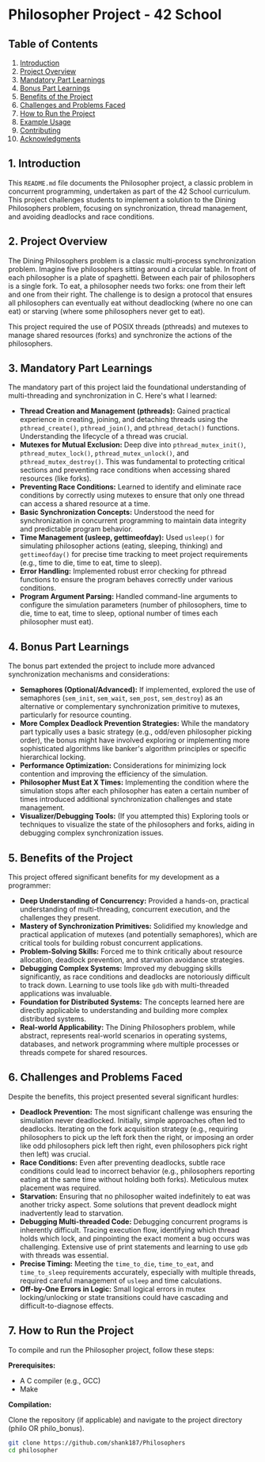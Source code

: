 # Philosopher Project - 42 School

## Table of Contents
1.  [Introduction](#introduction)
2.  [Project Overview](#project-overview)
3.  [Mandatory Part Learnings](#mandatory-part-learnings)
4.  [Bonus Part Learnings](#bonus-part-learnings)
5.  [Benefits of the Project](#benefits-of-the-project)
6.  [Challenges and Problems Faced](#challenges-and-problems-faced)
7.  [How to Run the Project](#how-to-run-the-project)
8.  [Example Usage](#example-usage)
9.  [Contributing](#contributing)
10. [Acknowledgments](#acknowledgments)

## 1. Introduction

This `README.md` file documents the Philosopher project, a classic problem in concurrent programming, undertaken as part of the 42 School curriculum. This project challenges students to implement a solution to the Dining Philosophers problem, focusing on synchronization, thread management, and avoiding deadlocks and race conditions.

## 2. Project Overview

The Dining Philosophers problem is a classic multi-process synchronization problem. Imagine five philosophers sitting around a circular table. In front of each philosopher is a plate of spaghetti. Between each pair of philosophers is a single fork. To eat, a philosopher needs two forks: one from their left and one from their right. The challenge is to design a protocol that ensures all philosophers can eventually eat without deadlocking (where no one can eat) or starving (where some philosophers never get to eat).

This project required the use of POSIX threads (pthreads) and mutexes to manage shared resources (forks) and synchronize the actions of the philosophers.

## 3. Mandatory Part Learnings

The mandatory part of this project laid the foundational understanding of multi-threading and synchronization in C. Here's what I learned:

* **Thread Creation and Management (pthreads):** Gained practical experience in creating, joining, and detaching threads using the `pthread_create()`, `pthread_join()`, and `pthread_detach()` functions. Understanding the lifecycle of a thread was crucial.
* **Mutexes for Mutual Exclusion:** Deep dive into `pthread_mutex_init()`, `pthread_mutex_lock()`, `pthread_mutex_unlock()`, and `pthread_mutex_destroy()`. This was fundamental to protecting critical sections and preventing race conditions when accessing shared resources (like forks).
* **Preventing Race Conditions:** Learned to identify and eliminate race conditions by correctly using mutexes to ensure that only one thread can access a shared resource at a time.
* **Basic Synchronization Concepts:** Understood the need for synchronization in concurrent programming to maintain data integrity and predictable program behavior.
* **Time Management (usleep, gettimeofday):** Used `usleep()` for simulating philosopher actions (eating, sleeping, thinking) and `gettimeofday()` for precise time tracking to meet project requirements (e.g., time to die, time to eat, time to sleep).
* **Error Handling:** Implemented robust error checking for pthread functions to ensure the program behaves correctly under various conditions.
* **Program Argument Parsing:** Handled command-line arguments to configure the simulation parameters (number of philosophers, time to die, time to eat, time to sleep, optional number of times each philosopher must eat).

## 4. Bonus Part Learnings

The bonus part extended the project to include more advanced synchronization mechanisms and considerations:

* **Semaphores (Optional/Advanced):** If implemented, explored the use of semaphores (`sem_init`, `sem_wait`, `sem_post`, `sem_destroy`) as an alternative or complementary synchronization primitive to mutexes, particularly for resource counting.
* **More Complex Deadlock Prevention Strategies:** While the mandatory part typically uses a basic strategy (e.g., odd/even philosopher picking order), the bonus might have involved exploring or implementing more sophisticated algorithms like banker's algorithm principles or specific hierarchical locking.
* **Performance Optimization:** Considerations for minimizing lock contention and improving the efficiency of the simulation.
* **Philosopher Must Eat X Times:** Implementing the condition where the simulation stops after each philosopher has eaten a certain number of times introduced additional synchronization challenges and state management.
* **Visualizer/Debugging Tools:** (If you attempted this) Exploring tools or techniques to visualize the state of the philosophers and forks, aiding in debugging complex synchronization issues.

## 5. Benefits of the Project

This project offered significant benefits for my development as a programmer:

* **Deep Understanding of Concurrency:** Provided a hands-on, practical understanding of multi-threading, concurrent execution, and the challenges they present.
* **Mastery of Synchronization Primitives:** Solidified my knowledge and practical application of mutexes (and potentially semaphores), which are critical tools for building robust concurrent applications.
* **Problem-Solving Skills:** Forced me to think critically about resource allocation, deadlock prevention, and starvation avoidance strategies.
* **Debugging Complex Systems:** Improved my debugging skills significantly, as race conditions and deadlocks are notoriously difficult to track down. Learning to use tools like `gdb` with multi-threaded applications was invaluable.
* **Foundation for Distributed Systems:** The concepts learned here are directly applicable to understanding and building more complex distributed systems.
* **Real-world Applicability:** The Dining Philosophers problem, while abstract, represents real-world scenarios in operating systems, databases, and network programming where multiple processes or threads compete for shared resources.

## 6. Challenges and Problems Faced

Despite the benefits, this project presented several significant hurdles:

* **Deadlock Prevention:** The most significant challenge was ensuring the simulation never deadlocked. Initially, simple approaches often led to deadlocks. Iterating on the fork acquisition strategy (e.g., requiring philosophers to pick up the left fork then the right, or imposing an order like odd philosophers pick left then right, even philosophers pick right then left) was crucial.
* **Race Conditions:** Even after preventing deadlocks, subtle race conditions could lead to incorrect behavior (e.g., philosophers reporting eating at the same time without holding both forks). Meticulous mutex placement was required.
* **Starvation:** Ensuring that no philosopher waited indefinitely to eat was another tricky aspect. Some solutions that prevent deadlock might inadvertently lead to starvation.
* **Debugging Multi-threaded Code:** Debugging concurrent programs is inherently difficult. Tracing execution flow, identifying which thread holds which lock, and pinpointing the exact moment a bug occurs was challenging. Extensive use of print statements and learning to use `gdb` with threads was essential.
* **Precise Timing:** Meeting the `time_to_die`, `time_to_eat`, and `time_to_sleep` requirements accurately, especially with multiple threads, required careful management of `usleep` and time calculations.
* **Off-by-One Errors in Logic:** Small logical errors in mutex locking/unlocking or state transitions could have cascading and difficult-to-diagnose effects.

## 7. How to Run the Project

To compile and run the Philosopher project, follow these steps:

**Prerequisites:**
* A C compiler (e.g., GCC)
* Make

**Compilation:**

Clone the repository (if applicable) and navigate to the project directory (philo OR philo_bonus).
```bash
git clone https://github.com/shank187/Philosophers
cd philosopher